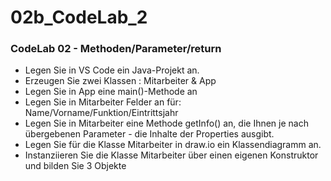 # 02b_CodeLab_2

### CodeLab 02 - Methoden/Parameter/return

- Legen Sie in VS Code ein Java-Projekt an.
- Erzeugen Sie zwei Klassen : Mitarbeiter & App
- Legen Sie in App eine main()-Methode an
- Legen Sie in Mitarbeiter Felder an für: Name/Vorname/Funktion/Eintrittsjahr
-  Legen Sie in Mitarbeiter eine Methode getInfo() an, die Ihnen je nach übergebenen Parameter - die Inhalte der Properties ausgibt.
- Legen Sie für die Klasse Mitarbeiter in draw.io ein Klassendiagramm an.
- Instanziieren Sie die Klasse Mitarbeiter über einen eigenen Konstruktor und bilden Sie 3 Objekte
